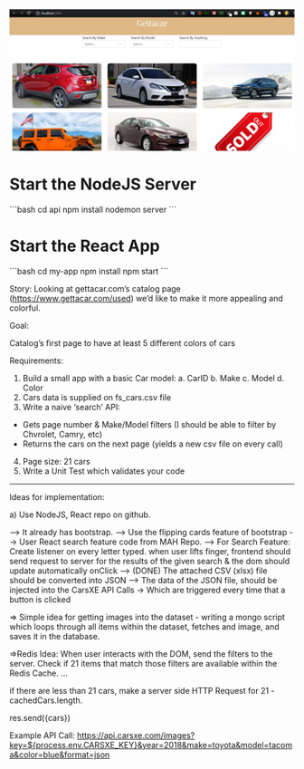 <img src="homepage.JPG"/>

<h1>Start the NodeJS Server</h1>
```bash
cd api
npm install
nodemon server
```

<h1>Start the React App</h1>
```bash
cd my-app
npm install
npm start
```

Story:
Looking at gettacar.com’s catalog page (https://www.gettacar.com/used) we’d like to make it
more appealing and colorful.

Goal:

Catalog’s first page to have at least 5 different colors of cars

Requirements:

1. Build a small app with a basic Car model:
a. CarID
b. Make
c. Model
d. Color
2. Cars data is supplied on fs_cars.csv file
3. Write a naive ‘search’ API:
- Gets page number & Make/Model filters (I should be able to filter by Chvrolet, Camry,
etc)
- Returns the cars on the next page (yields a new csv file on every call)
4. Page size: 21 cars
5. Write a Unit Test which validates your code

----------------------------------
Ideas for implementation:

a) Use NodeJS, React repo on github.

--> It already has bootstrap.
--> Use the flipping cards feature of bootstrap
--> User React search feature code from MAH Repo.
--> For Search Feature: Create listener on every letter typed. when user lifts finger, frontend should send request to server for the results of the given search & the dom should update automatically onClick
--> (DONE) The attached CSV (xlsx) file should be converted into JSON
--> The data of the JSON file, should be injected into the CarsXE API Calls -> Which are triggered every time that a button is clicked 


=> Simple idea for getting images into the dataset - writing a mongo script which loops through all items within the dataset, fetches and image, and saves it in the database. 

=>Redis Idea: When user interacts with the DOM, send the filters to the server. Check if 21 items that match those filters are available within the Redis Cache.
...

if there are less than 21 cars, make a server side HTTP Request for 21 - cachedCars.length.

res.send({cars})

Example API Call: https://api.carsxe.com/images?key=${process.env.CARSXE_KEY}&year=2018&make=toyota&model=tacoma&color=blue&format=json





